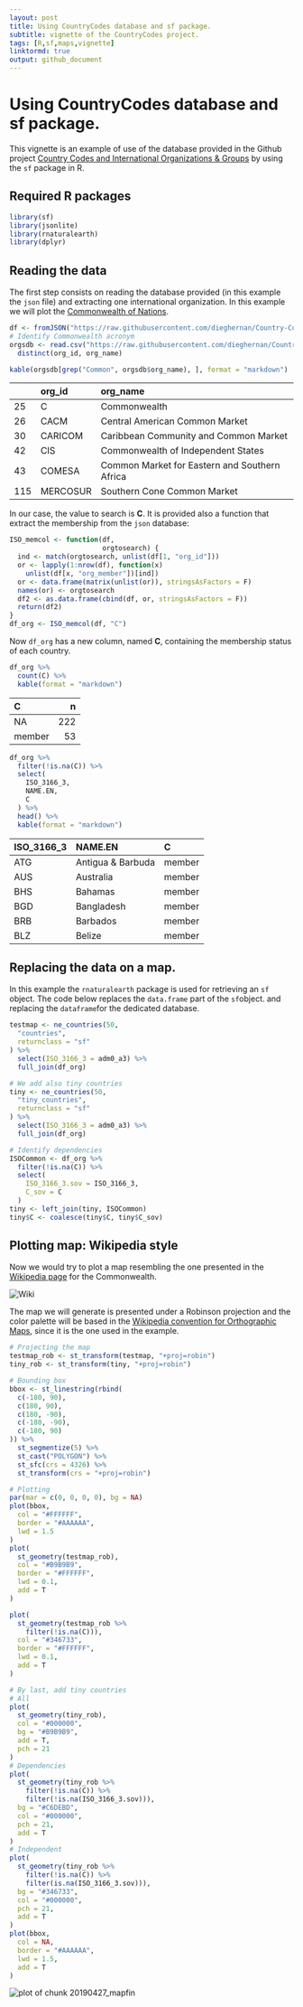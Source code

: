 ```yaml
---
layout: post
title: Using CountryCodes database and sf package.
subtitle: vignette of the CountryCodes project.
tags: [R,sf,maps,vignette]
linktormd: true
output: github_document
---
```


Using CountryCodes database and sf package.
================

This vignette is an example of use of the database provided in the
Github project [Country Codes and International Organizations &
Groups](https://dieghernan.github.io/projects/countrycodes/) by using
the `sf` package in R.

## Required R packages

``` r
library(sf)
library(jsonlite)
library(rnaturalearth)
library(dplyr)
```

## Reading the data

The first step consists on reading the database provided (in this
example the `json` file) and extracting one international organization.
In this example we will plot the [Commonwealth of
Nations](https://en.wikipedia.org/wiki/Commonwealth_of_Nations).

``` r
df <- fromJSON("https://raw.githubusercontent.com/dieghernan/Country-Codes-and-International-Organizations/master/outputs/Countrycodesfull.json")
# Identify Commonwealth acronym
orgsdb <- read.csv("https://raw.githubusercontent.com/dieghernan/Country-Codes-and-International-Organizations/master/outputs/CountrycodesOrgs.csv") %>%
  distinct(org_id, org_name)

kable(orgsdb[grep("Common", orgsdb$org_name), ], format = "markdown")
```

|     | org\_id  | org\_name                                     |
| :-- | :------- | :-------------------------------------------- |
| 25  | C        | Commonwealth                                  |
| 26  | CACM     | Central American Common Market                |
| 30  | CARICOM  | Caribbean Community and Common Market         |
| 42  | CIS      | Commonwealth of Independent States            |
| 43  | COMESA   | Common Market for Eastern and Southern Africa |
| 115 | MERCOSUR | Southern Cone Common Market                   |

In our case, the value to search is **C**. It is provided also a
function that extract the membership from the `json` database:

``` r
ISO_memcol <- function(df,
                       orgtosearch) {
  ind <- match(orgtosearch, unlist(df[1, "org_id"]))
  or <- lapply(1:nrow(df), function(x)
    unlist(df[x, "org_member"])[ind])
  or <- data.frame(matrix(unlist(or)), stringsAsFactors = F)
  names(or) <- orgtosearch
  df2 <- as.data.frame(cbind(df, or, stringsAsFactors = F))
  return(df2)
}
df_org <- ISO_memcol(df, "C")
```

Now `df_org` has a new column, named **C**, containing the membership
status of each country.

``` r
df_org %>%
  count(C) %>%
  kable(format = "markdown")
```

| C      |   n |
| :----- | --: |
| NA     | 222 |
| member |  53 |

``` r
df_org %>%
  filter(!is.na(C)) %>%
  select(
    ISO_3166_3,
    NAME.EN,
    C
  ) %>%
  head() %>%
  kable(format = "markdown")
```

| ISO\_3166\_3 | NAME.EN           | C      |
| :----------- | :---------------- | :----- |
| ATG          | Antigua & Barbuda | member |
| AUS          | Australia         | member |
| BHS          | Bahamas           | member |
| BGD          | Bangladesh        | member |
| BRB          | Barbados          | member |
| BLZ          | Belize            | member |

## Replacing the data on a map.

In this example the `rnaturalearth` package is used for retrieving an
`sf` object. The code below replaces the `data.frame` part of the
`sf`object. and replacing the `dataframe`for the dedicated database.

``` r
testmap <- ne_countries(50,
  "countries",
  returnclass = "sf"
) %>%
  select(ISO_3166_3 = adm0_a3) %>%
  full_join(df_org)

# We add also tiny countries
tiny <- ne_countries(50,
  "tiny_countries",
  returnclass = "sf"
) %>%
  select(ISO_3166_3 = adm0_a3) %>%
  full_join(df_org)

# Identify dependencies
ISOCommon <- df_org %>%
  filter(!is.na(C)) %>%
  select(
    ISO_3166_3.sov = ISO_3166_3,
    C_sov = C
  )
tiny <- left_join(tiny, ISOCommon)
tiny$C <- coalesce(tiny$C, tiny$C_sov)
```

## Plotting map: Wikipedia style

Now we would try to plot a map resembling the one presented in the
[Wikipedia page](https://en.wikipedia.org/wiki/Commonwealth_of_Nations)
for the Commonwealth.

![Wiki](../figs/20190427_wiki.png)

The map we will generate is presented under a Robinson projection and
the color palette will be based in the [Wikipedia convention for
Orthographic
Maps](https://en.wikipedia.org/wiki/Wikipedia:WikiProject_Maps/Conventions/Orthographic_maps),
since it is the one used in the example.

``` r
# Projecting the map
testmap_rob <- st_transform(testmap, "+proj=robin")
tiny_rob <- st_transform(tiny, "+proj=robin")

# Bounding box
bbox <- st_linestring(rbind(
  c(-180, 90),
  c(180, 90),
  c(180, -90),
  c(-180, -90),
  c(-180, 90)
)) %>%
  st_segmentize(5) %>%
  st_cast("POLYGON") %>%
  st_sfc(crs = 4326) %>%
  st_transform(crs = "+proj=robin")

# Plotting
par(mar = c(0, 0, 0, 0), bg = NA)
plot(bbox,
  col = "#FFFFFF",
  border = "#AAAAAA",
  lwd = 1.5
)
plot(
  st_geometry(testmap_rob),
  col = "#B9B9B9",
  border = "#FFFFFF",
  lwd = 0.1,
  add = T
)

plot(
  st_geometry(testmap_rob %>%
    filter(!is.na(C))),
  col = "#346733",
  border = "#FFFFFF",
  lwd = 0.1,
  add = T
)

# By last, add tiny countries
# All
plot(
  st_geometry(tiny_rob),
  col = "#000000",
  bg = "#B9B9B9",
  add = T,
  pch = 21
)
# Dependencies
plot(
  st_geometry(tiny_rob %>%
    filter(!is.na(C)) %>%
    filter(!is.na(ISO_3166_3.sov))),
  bg = "#C6DEBD",
  col = "#000000",
  pch = 21,
  add = T
)
# Independent
plot(
  st_geometry(tiny_rob %>%
    filter(!is.na(C)) %>%
    filter(is.na(ISO_3166_3.sov))),
  bg = "#346733",
  col = "#000000",
  pch = 21,
  add = T
)
plot(bbox,
  col = NA,
  border = "#AAAAAA",
  lwd = 1.5,
  add = T
)
```

![plot of chunk 20190427\_mapfin](../figs//20190427_mapfin-1.png)
